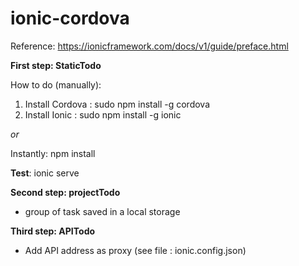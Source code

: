 # ionic-cordova

Reference: https://ionicframework.com/docs/v1/guide/preface.html

**First step: StaticTodo**

How to do (manually):
1. Install Cordova : sudo npm install -g cordova
2. Install Ionic : sudo npm install -g ionic

_or_

Instantly: npm install




**Test**: ionic serve


**Second step: projectTodo**
- group of task saved in a local storage


**Third step: APITodo**
- Add API address as proxy (see file : ionic.config.json)



